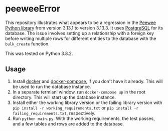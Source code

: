 # peeweeError

This repository illustrates what appears to be a regression in the [Peewee Python
library](http://docs.peewee-orm.com/en/latest/) from version 3.13.1 to version 3.13.3. It uses
[PostgreSQL](https://www.postgresql.org/) for its database. The issue involves setting up a relationship with a foreign
key before writing multiple rows for different entities to the database with the `bulk_create` function.

This was tested on Python 3.8.2.

## Usage
1. Install [docker](https://docs.docker.com/get-docker/) and [docker-compose](https://docs.docker.com/compose/install/),
   if you don't have it already. This will be used to run the database instance.
2. In a separate termianl window, run `docker-compose up` in the root directory. This will start up the database
   instance.
3. Install either the working library version or the failing library version with `pip install -r
   working_requirements.txt` or `pip install -r failing_requirements.txt`, respectively.
4. Run `python main.py`. With the working requirements, the test passes, and a few tables and rows are added to the
   database.